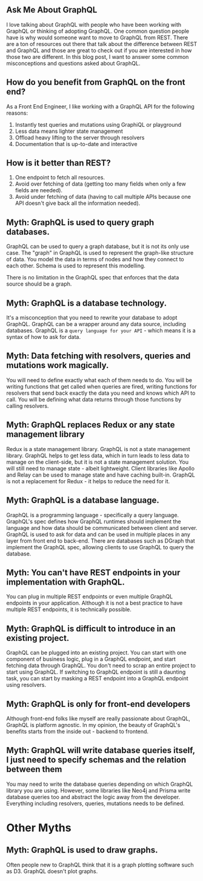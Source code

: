 ## Ask Me About GraphQL 

I love talking about GraphQL with people who have been working with GraphQL or thinking of adopting GraphQL. One common question people have is why would someone want to move to GraphQL from REST. There are a ton of resources out there that talk about the difference between REST and GraphQL and those are great to check out if you are interested in how those two are different. In this blog post, I want to answer some common misconceptions and questions asked about GraphQL.

## How do you benefit from GraphQL on the front end?
As a Front End Engineer, I like working with a GraphQL API for the following reasons:

1. Instantly test queries and mutations using GraphiQL or playground
2. Less data means lighter state management
3. Offload heavy lifting to the server through resolvers
4. Documentation that is up-to-date and interactive

## How is it better than REST? 
1. One endpoint to fetch all resources. 
2. Avoid over fetching of data (getting too many fields when only a few fields are needed).
3. Avoid under fetching of data (having to call multiple APIs because one API doesn't give back all the information needed).

## Myth: GraphQL is used to query graph databases. 
GraphQL can be used to query a graph database, but it is not its only use case. The "graph" in GraphQL is used to represent the graph-like structure of data. You model the data in terms of nodes and how they connect to each other. Schema is used to represent this modelling. 

There is no limitation in the GraphQL spec that enforces that the data source should be a graph.

## Myth: GraphQL is a database technology. 
It's a misconception that you need to rewrite your database to adopt GraphQL. GraphQL can be a wrapper around any data source, including databases. GraphQL is a `query language for your API` - which means it is a syntax of how to ask for data. 

## Myth: Data fetching with resolvers, queries and mutations work magically. 
You will need to define exactly what each of them needs to do. You will be writing functions that get called when queries are fired, writing functions for resolvers that send back exactly the data you need and knows which API to call. You will be defining what data returns through those functions by calling resolvers. 

## Myth: GraphQL replaces Redux or any state management library
Redux is a state management library. GraphQL is not a state management library. GraphQL helps to get less data, which in turn leads to less data to manage on the client-side, but it is not a state management solution. You will still need to manage state - albeit lightweight. Client libraries like Apollo and Relay can be used to manage state and have caching built-in. GraphQL is not a replacement for Redux - it helps to reduce the need for it.

## Myth: GraphQL is a database language. 
GraphQL is a programming language - specifically a query language. GraphQL's spec defines how GraphQL runtimes should implement the language and how data should be communicated between client and server. GraphQL is used to ask for data and can be used in multiple places in any layer from front end to back-end. There are databases such as DGraph that implement the GraphQL spec, allowing clients to use GraphQL to query the database.

## Myth: You can't have REST endpoints in your implementation with GraphQL. 
You can plug in multiple REST endpoints or even multiple GraphQL endpoints in your application. Although it is not a best practice to have multiple REST endpoints, it is technically possible.

## Myth: GraphQL is difficult to introduce in an existing project. 
GraphQL can be plugged into an existing project. You can start with one component of business logic, plug in a GraphQL endpoint, and start fetching data through GraphQL. You don't need to scrap an entire project to start using GraphQL. If switching to GraphQL endpoint is still a daunting task, you can start by masking a REST endpoint into a GraphQL endpoint using resolvers. 

## Myth: GraphQL is only for front-end developers
Although front-end folks like myself are really passionate about GraphQL, GraphQL is platform agnostic. In my opinion, the beauty of GraphQL's benefits starts from the inside out - backend to frontend.

## Myth: GraphQL will write database queries itself, I just need to specify schemas and the relation between them
You may need to write the database queries depending on which GraphQL library you are using. However, some libraries like Neo4j and Prisma write database queries too and abstract the logic away from the developer. Everything including resolvers, queries, mutations needs to be defined.

# Other Myths 
## Myth: GraphQL is used to draw graphs. 
Often people new to GraphQL think that it is a graph plotting software such as D3. GraphQL doesn't plot graphs. 

